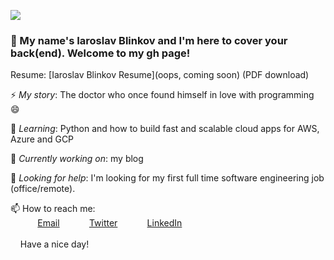 
<img src="https://images.unsplash.com/photo-1596084275670-f650f4f99b49?ixlib=rb-1.2.1&ixid=eyJhcHBfaWQiOjEyMDd9&auto=format&fit=crop&w=900&q=80"/><br>
### 👋 My name's Iaroslav Blinkov and I'm here to cover your back(end). Welcome to my gh page!<br>

Resume:  [Iaroslav Blinkov Resume](oops, coming soon) (PDF download)<br>

⚡ *My story*: The doctor who once found himself in love with programming 😄<br>

🌱 *Learning*: Python and how to build fast and scalable cloud apps for AWS, Azure and GCP <br>

🚀 *Currently working on*: my blog<br>

🤔 *Looking for help*: I'm looking for my first full time software engineering job (office/remote).<br>

📫 How to reach me: <br>
&nbsp;&nbsp;&nbsp;&nbsp;&nbsp;&nbsp;&nbsp;&nbsp;&nbsp;&nbsp; [Email](here2contactme@gmail.com)
&nbsp;&nbsp;&nbsp;&nbsp;&nbsp;&nbsp;&nbsp;&nbsp;&nbsp;&nbsp; [Twitter](https://www.twitter.com/iarosb)
&nbsp;&nbsp;&nbsp;&nbsp;&nbsp;&nbsp;&nbsp;&nbsp;&nbsp;&nbsp; [LinkedIn](https://www.linkedin.com/in/iarosb)<br>
<br>
&nbsp;&nbsp;&nbsp;&nbsp;Have a nice day!
<!--
 https://resume.christinakopecky.com
-->
